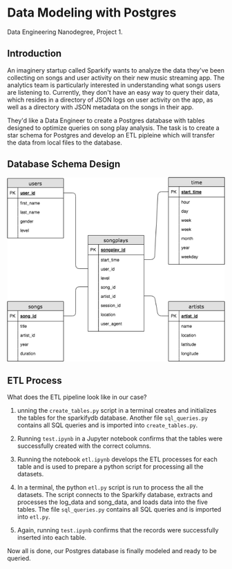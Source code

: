 # Data Modeling with Postgres
Data Engineering Nanodegree, Project 1.

## Introduction
An imaginery startup called Sparkify wants to analyze the data they've been collecting on songs and user activity on their new music streaming app. The analytics team is particularly interested in understanding what songs users are listening to. Currently, they don't have an easy way to query their data, which resides in a directory of JSON logs on user activity on the app, as well as a directory with JSON metadata on the songs in their app.

They'd like a Data Engineer to create a Postgres database with tables designed to optimize queries on song play analysis. The task is to create a star schema for Postgres and develop an ETL pipleine which will transfer the data from local files to the database.

## Database Schema Design

![Our Database looks like the following](https://github.com/hamadalaqeel/data_modeling_with_postgres_udacity/blob/master/Database%20Schema.png)


## ETL Process
What does the ETL pipeline look like in our case?

1. unning the `create_tables.py` script in a terminal creates and initializes the tables for the sparkifydb database. Another file `sql_queries.py` contains all SQL queries and is imported into `create_tables.py`.

2. Running `test.ipynb` in a Jupyter notebook confirms that the tables were successfully created with the correct columns.

3. Running the notebook `etl.ipynb` develops the ETL processes for each table and is used to prepare a python script for processing all the datasets.

4. In a terminal, the python `etl.py` script is run to process the all the datasets. The script connects to the Sparkify database, extracts and processes the log_data and song_data, and loads data into the five tables. The file `sql_queries.py` contains all SQL queries and is imported into `etl.py`.

5. Again, running `test.ipynb` confirms that the records were successfully inserted into each table.

Now all is done, our Postgres database is finally modeled and ready to be queried.
